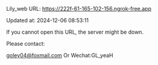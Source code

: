 Lily_web URL: https://222f-61-165-102-156.ngrok-free.app

Updated at: 2024-12-06 08:53:11

If you cannot open this URL, the server might be down.

Please contact: 

goley04@foxmail.com Or Wechat:GL_yeaH